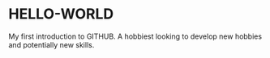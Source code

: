 # HELLO-WORLD
My first introduction to GITHUB. 
A hobbiest looking to develop new hobbies and potentially new skills.

